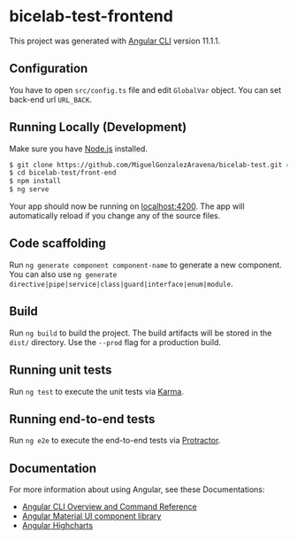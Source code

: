 # bicelab-test-frontend

This project was generated with [Angular CLI](https://github.com/angular/angular-cli) version 11.1.1.

## Configuration

You have to open `src/config.ts` file and edit `GlobalVar` object. You can set back-end url `URL_BACK`.

## Running Locally (Development)

Make sure you have [Node.js](http://nodejs.org/) installed.

```sh
$ git clone https://github.com/MiguelGonzalezAravena/bicelab-test.git # or clone your own fork
$ cd bicelab-test/front-end
$ npm install
$ ng serve
```

Your app should now be running on [localhost:4200](http://localhost:4200/). The app will automatically reload if you change any of the source files.

## Code scaffolding

Run `ng generate component component-name` to generate a new component. You can also use `ng generate directive|pipe|service|class|guard|interface|enum|module`.

## Build

Run `ng build` to build the project. The build artifacts will be stored in the `dist/` directory. Use the `--prod` flag for a production build.

## Running unit tests

Run `ng test` to execute the unit tests via [Karma](https://karma-runner.github.io).

## Running end-to-end tests

Run `ng e2e` to execute the end-to-end tests via [Protractor](http://www.protractortest.org/).

## Documentation

For more information about using Angular, see these Documentations:

- [Angular CLI Overview and Command Reference](https://angular.io/cli)
- [Angular Material UI component library](https://material.angular.io)
- [Angular Highcharts](https://github.com/cebor/angular-highcharts)
